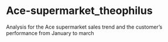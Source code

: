 # Ace-supermarket_theophilus
Analysis for the Ace supermarket sales trend and the customer’s performance from January to march
